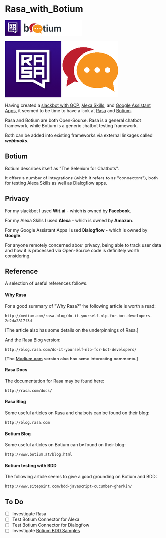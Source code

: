 # Rasa_with_Botium

![Rasa Logo](images/21214473_small.png) ![Botium Logo](images/Botium_logo.png)

![Rasa Logo](images/21214473_medium.png) ![Botium Logo](images/26287439.png)

Having created a [slackbot with GCP](http://github.com/mramshaw/GCP-Slackbot), [Alexa Skills](http://github.com/mramshaw/Alexa-Stuff), 
and [Google Assistant Apps](http://github.com/mramshaw/Google-Assistant), it seemed to be time to have a look at [Rasa](http://rasa.com/)
and [Botium](http://www.botium.at/).

Rasa and Botium are both Open-Source. Rasa is a general chatbot framework, while Botium is a generic chatbot testing framework.

Both can be added into existing frameworks via external linkages called ___webhooks___.

## Botium

Botium describes itself as "The Selenium for Chatbots".

It offers a number of integrations (which it refers to as "connectors"),
 both for testing Alexa Skills as well as Dialogflow apps.

## Privacy

For my slackbot I used __Wit.ai__ - which is owned by __Facebook__.

For my Alexa Skills I used __Alexa__ - which is owned by __Amazon__.

For my Google Assistant Apps I used __Dialogflow__ - which is owned by __Google__.

For anyone remotely concerned about privacy, being able to track user data and
how it is processed via Open-Source code is definitely worth considering.

## Reference

A selection of useful references follows.

#### Why Rasa

For a good summary of "Why Rasa?" the following article is worth a read:

    http://medium.com/rasa-blog/do-it-yourself-nlp-for-bot-developers-2e2da2817f3d

[The article also has some details on the underpinnings of Rasa.]

And the Rasa Blog version:

    http://blog.rasa.com/do-it-yourself-nlp-for-bot-developers/

[The [Medium.com](http://medium.com/) version also has some interesting comments.]

#### Rasa Docs

The documentation for Rasa may be found here:

    http://rasa.com/docs/

#### Rasa Blog

Some useful articles on Rasa and chatbots can be found on their blog:

    http://blog.rasa.com

#### Botium Blog

Some useful articles on Botium can be found on their blog:

    http://www.botium.at/blog.html

#### Botium testing with BDD

The following article seems to give a good grounding on Botium and BDD:

    http://www.sitepoint.com/bdd-javascript-cucumber-gherkin/

## To Do

- [ ] Investigate Rasa
- [ ] Test Botium Connector for Alexa
- [ ] Test Botium Connector for Dialogflow
- [ ] Investigate [Botium BDD Samples](http://github.com/codeforequity-at/botium-bdd-samples)
